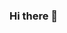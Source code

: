 ### Hi there 👋

<!--
**Ibrahim-Muhammad13/Ibrahim-Muhammad13** is a ✨ _special_ ✨ repository because its `README.md` (this file) appears on your GitHub profile.

Here are some ideas to get you started:
[![](https://komarev.com/ghpvc/?username=Ibrahim-Muhammad13&color=blue&label=Profile%20Views)](https://github.com/Ibrahim-Muhammad13)
